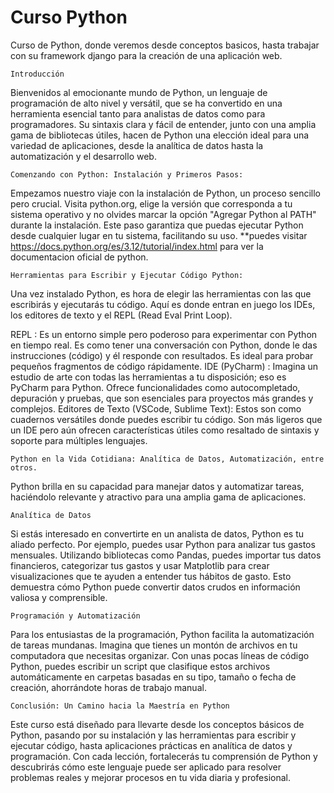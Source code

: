 # Curso Python
Curso de Python, donde veremos desde conceptos basicos, hasta trabajar con su framework django para la creación de una aplicación web.


    Introducción

Bienvenidos al emocionante mundo de Python, un lenguaje de programación de alto nivel y versátil, que se ha convertido en una herramienta esencial tanto para analistas de datos como para programadores. Su sintaxis clara y fácil de entender, junto con una amplia gama de bibliotecas útiles, hacen de Python una elección ideal para una variedad de aplicaciones, desde la analítica de datos hasta la automatización y el desarrollo web.

    Comenzando con Python: Instalación y Primeros Pasos:

Empezamos nuestro viaje con la instalación de Python, un proceso sencillo pero crucial. Visita python.org, elige la versión que corresponda a tu sistema operativo y no olvides marcar la opción "Agregar Python al PATH" durante la instalación. Este paso garantiza que puedas ejecutar Python desde cualquier lugar en tu sistema, facilitando su uso.
**puedes visitar https://docs.python.org/es/3.12/tutorial/index.html para ver la documentacion oficial de python.

    Herramientas para Escribir y Ejecutar Código Python:
  
Una vez instalado Python, es hora de elegir las herramientas con las que escribirás y ejecutarás tu código. Aquí es donde entran en juego los IDEs, los editores de texto y el REPL (Read Eval Print Loop).

REPL           : Es un entorno simple pero poderoso para experimentar con Python en tiempo real. Es como tener una conversación con Python, donde le das instrucciones (código) y él responde con resultados. Es ideal para probar pequeños fragmentos de código rápidamente.
IDE (PyCharm)  : Imagina un estudio de arte con todas las herramientas a tu disposición; eso es PyCharm para Python. Ofrece funcionalidades como autocompletado, depuración y pruebas, que son esenciales para proyectos más grandes y complejos.
Editores de Texto (VSCode, Sublime Text): Estos son como cuadernos versátiles donde puedes escribir tu código. Son más ligeros que un IDE pero aún ofrecen características útiles como resaltado de sintaxis y soporte para múltiples lenguajes.


    Python en la Vida Cotidiana: Analítica de Datos, Automatización, entre otros.
  
Python brilla en su capacidad para manejar datos y automatizar tareas, haciéndolo relevante y atractivo para una amplia gama de aplicaciones.

    Analítica de Datos
  
Si estás interesado en convertirte en un analista de datos, Python es tu aliado perfecto. Por ejemplo, puedes usar Python para analizar tus gastos mensuales. Utilizando bibliotecas como Pandas, puedes importar tus datos financieros, categorizar tus gastos y usar Matplotlib para crear visualizaciones que te ayuden a entender tus hábitos de gasto. Esto demuestra cómo Python puede convertir datos crudos en información valiosa y comprensible.

    Programación y Automatización
  
Para los entusiastas de la programación, Python facilita la automatización de tareas mundanas. Imagina que tienes un montón de archivos en tu computadora que necesitas organizar. Con unas pocas líneas de código Python, puedes escribir un script que clasifique estos archivos automáticamente en carpetas basadas en su tipo, tamaño o fecha de creación, ahorrándote horas de trabajo manual.

    Conclusión: Un Camino hacia la Maestría en Python
  
Este curso está diseñado para llevarte desde los conceptos básicos de Python, pasando por su instalación y las herramientas para escribir y ejecutar código, hasta aplicaciones prácticas en analítica de datos y programación. Con cada lección, fortalecerás tu comprensión de Python y descubrirás cómo este lenguaje puede ser aplicado para resolver problemas reales y mejorar procesos en tu vida diaria y profesional.
